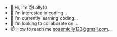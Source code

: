 - 👋 Hi, I’m @Lolly10
- 👀 I’m interested in coding...
- 🌱 I’m currently learning coding...
- 💞️ I’m looking to collaborate on ...
- 📫 How to reach me sosemlolly123@gmail.com...

<!---
Lolly10/Lolly10 is a ✨ special ✨ repository because its `README.md` (this file) appears on your GitHub profile.
You can click the Preview link to take a look at your changes.
--->
